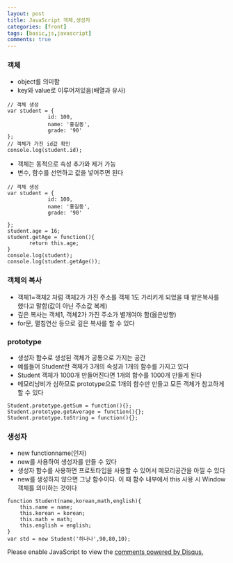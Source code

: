 ```yaml
---
layout: post
title: JavaScript 객체,생성자
categories: [front]
tags: [basic,js,javascript]
comments: true
---
```

### 객체
- object를 의미함
- key와 value로 이루어져있음(배열과 유사)

~~~
// 객체 생성
var student = {
             id: 100,
             name: '홍길동',
             grade: '90'
};
// 객체가 가진 id값 확인
console.log(student.id);
~~~
- 객체는 동적으로 속성 추가와 제거 가능
- 변수, 함수를 선언하고 값을 넣어주면 된다

~~~
// 객체 생성
var student = {
             id: 100,
             name: '홍길동',
             grade: '90'
             
};
student.age = 16;
student.getAge = function(){
       return this.age;
}
console.log(student);
console.log(student.getAge());
~~~

### 객체의 복사
- 객체1=객체2 처럼 객체2가 가진 주소를 객체 1도 가리키게 되었을 때 얕은복사를 했다고 말함(값이 아닌 주소값 복제)
- 깊은 복사는 객체1, 객체2가 가진 주소가 별개여야 함(옳은방향)
 - for문, 펼침연산 등으로 깊은 복사를 할 수 있다

### prototype
- 생성자 함수로 생성된 객체가 공통으로 가지는 공간
- 예를들어 Student란 객체가 3개의 속성과 1개의 함수를 가지고 있다
- Student 객체가 1000개 만들어진다면 1개의 함수를 1000개 만들게 된다
- 메모리낭비가 심하므로 prototype으로 1개의 함수만 만들고 모든 객체가 참고하게 할 수 있다

~~~
Student.prototype.getSum = function(){};
Student.prototype.getAverage = function(){};
Student.prototype.toString = function(){};
~~~

### 생성자
- new functionname(인자)
- new를 사용하여 생성자를 만들 수 있다
- 생성자 함수를 사용하면 프로토타입을 사용할 수 있어서 메모리공간을 아낄 수 있다
- new를 생성하지 않으면 그냥 함수이다. 이 때 함수 내부에서 this 사용 시 Window 객체를 의미하는 것이다

~~~
function Student(name,korean,math,english){
    this.name = name;
    this.korean = korean;
    this.math = math;
    this.english = english;
}
var std = new Student('하나나',90,80,10);
~~~



<div id="disqus_thread"></div>
<script>

/**
*  RECOMMENDED CONFIGURATION VARIABLES: EDIT AND UNCOMMENT THE SECTION BELOW TO INSERT DYNAMIC VALUES FROM YOUR PLATFORM OR CMS.
*  LEARN WHY DEFINING THESE VARIABLES IS IMPORTANT: https://disqus.com/admin/universalcode/#configuration-variables*/
/*
var disqus_config = function () {
this.page.url = PAGE_URL;  // Replace PAGE_URL with your page's canonical URL variable
this.page.identifier = PAGE_IDENTIFIER; // Replace PAGE_IDENTIFIER with your page's unique identifier variable
};
*/
(function() { // DON'T EDIT BELOW THIS LINE
var d = document, s = d.createElement('script');
s.src = 'https://parkwonhui.disqus.com/embed.js';
s.setAttribute('data-timestamp', +new Date());
(d.head || d.body).appendChild(s);
})();
</script>
<noscript>Please enable JavaScript to view the <a href="https://disqus.com/?ref_noscript">comments powered by Disqus.</a></noscript>
                            